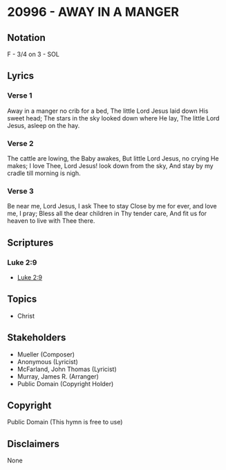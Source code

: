 # 20996 - AWAY IN A MANGER

## Notation

F - 3/4 on 3 - SOL

## Lyrics

### Verse 1

Away in a manger no crib for a bed, The little Lord Jesus laid down His sweet head; The stars in the sky looked down where He lay, The little Lord Jesus, asleep on the hay.

### Verse 2

The cattle are lowing, the Baby awakes, But little Lord Jesus, no crying He makes; I love Thee, Lord Jesus! look down from the sky, And stay by my cradle till morning is nigh.

### Verse 3

Be near me, Lord Jesus, I ask Thee to stay Close by me for ever, and love me, I pray; Bless all the dear children in Thy tender care, And fit us for heaven to live with Thee there.


## Scriptures

### Luke 2:9

- [Luke 2:9](https://www.biblegateway.com/passage/?search=Luke%202%3A9)


## Topics

- Christ

## Stakeholders

- Mueller (Composer)
- Anonymous (Lyricist)
- McFarland, John Thomas (Lyricist)
- Murray, James R. (Arranger)
- Public Domain (Copyright Holder)

## Copyright

Public Domain
(This hymn is free to use)

## Disclaimers

None

